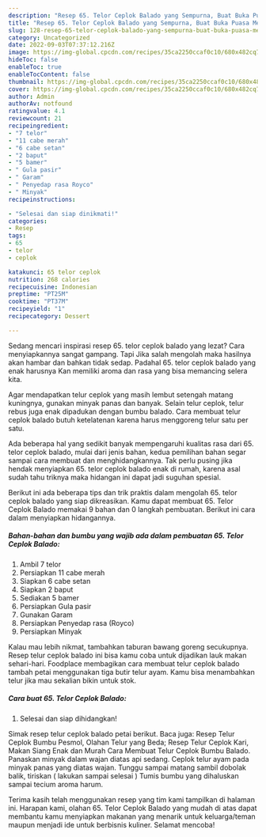 ```yaml
---
description: "Resep 65. Telor Ceplok Balado yang Sempurna, Buat Buka Puasa Menggugah Selera"
title: "Resep 65. Telor Ceplok Balado yang Sempurna, Buat Buka Puasa Menggugah Selera"
slug: 128-resep-65-telor-ceplok-balado-yang-sempurna-buat-buka-puasa-menggugah-selera
category: Uncategorized
date: 2022-09-03T07:37:12.216Z
image: https://img-global.cpcdn.com/recipes/35ca2250ccaf0c10/680x482cq70/65-telor-ceplok-balado-foto-resep-utama.jpg
hideToc: false
enableToc: true
enableTocContent: false
thumbnail: https://img-global.cpcdn.com/recipes/35ca2250ccaf0c10/680x482cq70/65-telor-ceplok-balado-foto-resep-utama.jpg
cover: https://img-global.cpcdn.com/recipes/35ca2250ccaf0c10/680x482cq70/65-telor-ceplok-balado-foto-resep-utama.jpg
author: Admin
authorAv: notfound
ratingvalue: 4.1
reviewcount: 21
recipeingredient:
- "7 telor"
- "11 cabe merah"
- "6 cabe setan"
- "2 baput"
- "5 bamer"
- " Gula pasir"
- " Garam"
- " Penyedap rasa Royco"
- " Minyak"
recipeinstructions:

- "Selesai dan siap dinikmati!"
categories:
- Resep
tags:
- 65
- telor
- ceplok

katakunci: 65 telor ceplok 
nutrition: 268 calories
recipecuisine: Indonesian
preptime: "PT25M"
cooktime: "PT37M"
recipeyield: "1"
recipecategory: Dessert

---
```



Sedang mencari inspirasi resep 65. telor ceplok balado yang lezat? Cara menyiapkannya sangat gampang. Tapi Jika salah mengolah maka hasilnya akan hambar dan bahkan tidak sedap. Padahal 65. telor ceplok balado yang enak harusnya Kan memiliki aroma dan rasa yang bisa memancing selera kita.


Agar mendapatkan telur ceplok yang masih lembut setengah matang kuningnya, gunakan minyak panas dan banyak. Selain telur ceplok, telur rebus juga enak dipadukan dengan bumbu balado. Cara membuat telur ceplok balado butuh ketelatenan karena harus menggoreng telur satu per satu.

Ada beberapa hal yang sedikit banyak mempengaruhi kualitas rasa dari 65. telor ceplok balado, mulai dari jenis bahan, kedua pemilihan bahan segar sampai cara membuat dan menghidangkannya. Tak perlu pusing jika hendak menyiapkan 65. telor ceplok balado enak di rumah, karena asal sudah tahu triknya maka hidangan ini dapat jadi suguhan spesial.


Berikut ini ada beberapa tips dan trik praktis dalam mengolah 65. telor ceplok balado yang siap dikreasikan. Kamu dapat membuat 65. Telor Ceplok Balado memakai 9 bahan dan 0 langkah pembuatan. Berikut ini cara dalam menyiapkan hidangannya.

<!--inarticleads1-->

##### Bahan-bahan dan bumbu yang wajib ada dalam pembuatan 65. Telor Ceplok Balado:

1. Ambil 7 telor
1. Persiapkan 11 cabe merah
1. Siapkan 6 cabe setan
1. Siapkan 2 baput
1. Sediakan 5 bamer
1. Persiapkan  Gula pasir
1. Gunakan  Garam
1. Persiapkan  Penyedap rasa (Royco)
1. Persiapkan  Minyak


Kalau mau lebih nikmat, tambahkan taburan bawang goreng secukupnya. Resep telur ceplok balado ini bisa kamu coba untuk dijadikan lauk makan sehari-hari. Foodplace membagikan cara membuat telur ceplok balado tambah petai menggunakan tiga butir telur ayam. Kamu bisa menambahkan telur jika mau sekalian bikin untuk stok. 

<!--inarticleads2-->

##### Cara buat 65. Telor Ceplok Balado:


1. Selesai dan siap dihidangkan!

Simak resep telur ceplok balado petai berikut. Baca juga: Resep Telur Ceplok Bumbu Pesmol, Olahan Telur yang Beda; Resep Telur Ceplok Kari, Makan Siang Enak dan Murah Cara Membuat Telur Ceplok Bumbu Balado. Panaskan minyak dalam wajan diatas api sedang. Ceplok telur ayam pada minyak panas yang diatas wajan. Tunggu sampai matang sambil dobolak balik, tiriskan ( lakukan sampai selesai ) Tumis bumbu yang dihaluskan sampai tecium aroma harum. 

Terima kasih telah menggunakan resep yang tim kami tampilkan di halaman ini. Harapan kami, olahan 65. Telor Ceplok Balado yang mudah di atas dapat membantu kamu menyiapkan makanan yang menarik untuk keluarga/teman maupun menjadi ide untuk berbisnis kuliner. Selamat mencoba!
